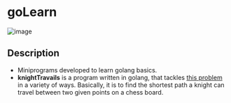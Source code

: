 # goLearn

![image](https://github.com/swunoo/golearn/assets/103637975/e517c85c-877a-4618-8914-6906f6312fa7)

## Description
* Miniprograms developed to learn golang basics.
* **knightTravails** is a program written in golang, that tackles [this problem](https://www.theodinproject.com/lessons/ruby-knights-travails) in a variety of ways. Basically, it is to find the shortest path a knight can travel between two given points on a chess board.
